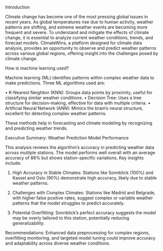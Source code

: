 Introduction

Climate change has become one of the most pressing global issues in recent years. As global temperatures rise due to human activity, weather patterns are shifting, and extreme weather events are becoming more frequent and severe. To understand and mitigate the effects of climate change, it is essential to analyze current weather conditions, trends, and forecast models. ClimateWins, a platform designed for climate data analysis, provides an opportunity to observe and predict weather patterns across various global regions, offering insight into the challenges posed by climate change.

How is machine learning used?

Machine learning (ML) identifies patterns within complex weather data to make predictions. Three ML algorithms used are:

•	K-Nearest Neighbor (KNN): Groups data points by proximity, useful for classifying similar weather conditions.
•	Decision Tree: Uses a tree structure for decision-making, effective for data with multiple criteria.
•	Artificial Neural Network (ANN): Mimics the brain’s neural structure, excellent for detecting complex weather patterns.

These methods help in forecasting and climate modeling by recognizing and predicting weather trends.


Executive Summary: Weather Prediction Model Performance

This analysis reviews the algorithm’s accuracy in predicting weather data across multiple stations. The model performs well overall with an average accuracy of 88% but shows station-specific variations. Key insights include:

1. High Accuracy in Stable Climates: Stations like Sonnblick (100%) and Kassel and Oslo (90%) demonstrate high accuracy, likely due to stable weather patterns.

2. Challenges with Complex Climates: Stations like Madrid and Belgrade, with higher false positive rates, suggest complex or variable weather patterns that the model struggles to predict accurately.

3. Potential Overfitting: Sonnblick’s perfect accuracy suggests the model may be overly tailored to this station, potentially reducing generalizability.

Recommendations: Enhanced data preprocessing for complex regions, overfitting monitoring, and targeted model tuning could improve accuracy and adaptability across diverse weather conditions.

